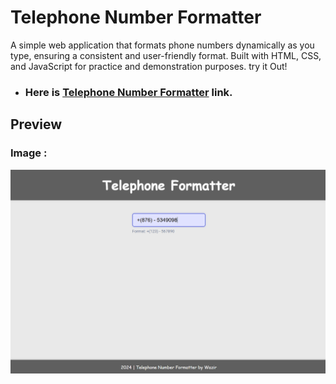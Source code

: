 # Telephone Number Formatter
A simple web application that formats phone numbers dynamically as you type, ensuring a consistent and user-friendly format. Built with HTML, CSS, and JavaScript for practice and demonstration purposes. try it Out!

- ### Here is [Telephone Number Formatter](https://telephonenumberformatter.netlify.app/) link.

## Preview

### Image :
<p align="center">
    <img src="./image/image.png" />
</p>
